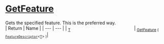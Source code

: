 # [GetFeature](./Signature-100663439.md)

Gets the specified feature. This is the preferred way.
<br>
| Return | Name | 
| --- | --- | 
| <sub>[T](./Signature-100663439.md)</sub><img width=200/>| <sub>[GetFeature](./Signature-100663439.md) ( [`FeatureDescriptor`](./../FeatureDescriptor-1.md)\<[`T`](./Signature-100663439.md)> )</sub>| <br>


